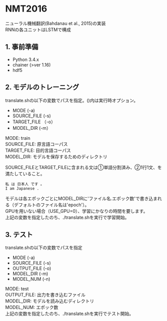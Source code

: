 # NMT2016

ニューラル機械翻訳(Bahdanau et al., 2015)の実装  
RNNの各ユニットはLSTMで構成  

## 1. 事前準備
- Python 3.4.x
- chainer (>ver 1.16)
- hdf5

## 2. モデルのトレーニング

translate.shの以下の変数でパスを指定。()内は実行時オプション。

- MODE (-a)
- SOURCE_FILE (-s)
- TARGET_FILE （-o）
- MODEL_DIR (-m）

MODE: train  
SOURCE_FILE: 原言語コーパス  
TARGET_FILE: 目的言語コーパス  
MODEL_DIR: モデルを保存するためのディレクトリ   

SOURCE_FILEとTARGET_FILEに含まれる文は①単語分割済み、②1行1文、を満たしていること。  
```  
私 は 日本人 です 。
I am Japanese .
```
モデルは各エポックごとにMODEL_DIRに'ファイル名.エポック数'で書き込まれる（デフォルトのファイル名は'epoch'）。    
GPUを用いない場合（USE_GPU=0）、学習にかなりの時間を要します。  
上記の変数を指定したのち、./translate.shを実行で学習開始。  

## 3. テスト

translate.shの以下の変数でパスを指定

- MODE (-a)
- SOURCE_FILE (-s)
- OUTPUT_FILE (-o)
- MODEL_DIR (-m)
- MODEL_NUM (-n)

MODE: test  
OUTPUT_FILE: 出力を書き込むファイル  
MODEL_DIR: モデルを読み込むディレクトリ  
MODEL_NUM: エポック数  
上記の変数を指定したのち、./translate.shを実行でテスト開始。

